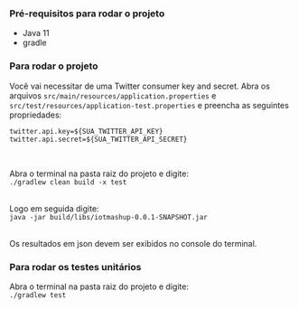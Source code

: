 ### Pré-requisitos para rodar o projeto

* Java 11
* gradle

### Para rodar o projeto

Você vai necessitar de uma Twitter consumer key and secret. Abra os arquivos `src/main/resources/application.properties` e `src/test/resources/application-test.properties` e preencha as seguintes propriedades:<br>

`twitter.api.key=${SUA_TWITTER_API_KEY}`<br>
`twitter.api.secret=${SUA_TWITTER_API_SECRET}`

<br>

Abra o terminal na pasta raiz do projeto e digite:<br>
`./gradlew clean build -x test`<br><br>

Logo em seguida digite:<br>
`java -jar build/libs/iotmashup-0.0.1-SNAPSHOT.jar` <br><br>

Os resultados em json devem ser exibidos no console do terminal.

### Para rodar os testes unitários

Abra o terminal na pasta raiz do projeto e digite:<br>
`./gradlew test`<br>
